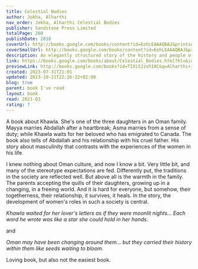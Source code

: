 ```yaml
---
title: Celestial Bodies
author: Jokha, Alharthi
nav_order: Jokha, Alharthi Celestial Bodies
publisher: Sandstone Press Limited
totalPage: 260
publishDate: 2018
coverUrl: http://books.google.com/books/content?id=EohLEAAAQBAJ&printsec=frontcover&img=1&zoom=1&edge=curl&source=gbs_api
coverSmallUrl: http://books.google.com/books/content?id=EohLEAAAQBAJ&printsec=frontcover&img=1&zoom=5&edge=curl&source=gbs_api
description: An elegantly structured story of the history and people of modern Oman told through one family's losses and loves.
link: https://books.google.com/books/about/Celestial_Bodies.html?hl=&id=TIXiSJzvhIAC
previewLink: http://books.google.com/books?id=TIXiSJzvhIAC&q=Alharthi+Jokha,+Celestial+Bodies&dq=Alharthi+Jokha,+Celestial+Bodies&hl=&as_pt=BOOKS&cd=1&source=gbs_api
created: 2023-07-31T21:01
updated: 2023-10-21T22:26:22+02:00
blog: true
parent: book I've read
layout: book
read: 2021-03
rating: 7
---
```

  
A book about Khawla. She's one of the three daughters in an Oman family. Mayya marries Abdallah after a heartbreak; Asma marries from a sense of duty; while Khawla waits for her beloved who has emigrated to Canada. The book also tells of Abdallah and his relationship with his cruel father. His story about masculinity that contrasts with the experiences of the women in his life.   
  
I knew nothing about Oman culture, and now I know a bit. Very little bit, and many of the stereotype expectations are fed. Differently put, the traditions in the society are reflected well. But above all is the warmth in the family. The parents accepting the quills of their daughters, growing up in a changing, in a freeing world. And it is hard for everyone, but somehow, their togetherness, their relationship, it survives, it heals.  In the story, the development of women's roles in such a society is central.  
  
_Khawla waited for her lover's letters as if they were moonlit nights... Each word he wrote was like a star she could hold in her hands._  
  
and  
  
*Oman may have been changing around them... but they carried their history within them like seeds waiting to bloom.*  
  
Loving book, but also not the easiest book.